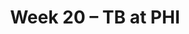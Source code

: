 ---
layout: game
title: Week 20 – TB at PHI
season: 2002
game_id: 2002_20_TB_PHI
away_team: TB
home_team: PHI
---
